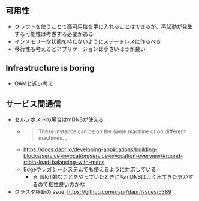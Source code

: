 ## 可用性
- クラウドを使うことで高可用性を手に入れることはできるが、再起動が発生する可能性は考慮する必要がある
- インメモリーな状態を持たないようにステートレスに作るべき
- 移行性も考えるとアプリケーションは小さいほうが良い

## Infrastructure is boring
- OAMと近い考え

## サービス間通信
- セルフホストの場合はmDNSが使える
  - > These instance can be on the same machine or on different machines. .
  - https://docs.dapr.io/developing-applications/building-blocks/service-invocation/service-invocation-overview/#round-robin-load-balancing-with-mdns
  - Edgeやレガシーシステムでも使えるように対応している
    - ☆ 昔IoT的なことをやっていたときにもmDNSはよく出てきた気がするので相性良いのかな
- クラスタ横断のissue: https://github.com/dapr/dapr/issues/5389
